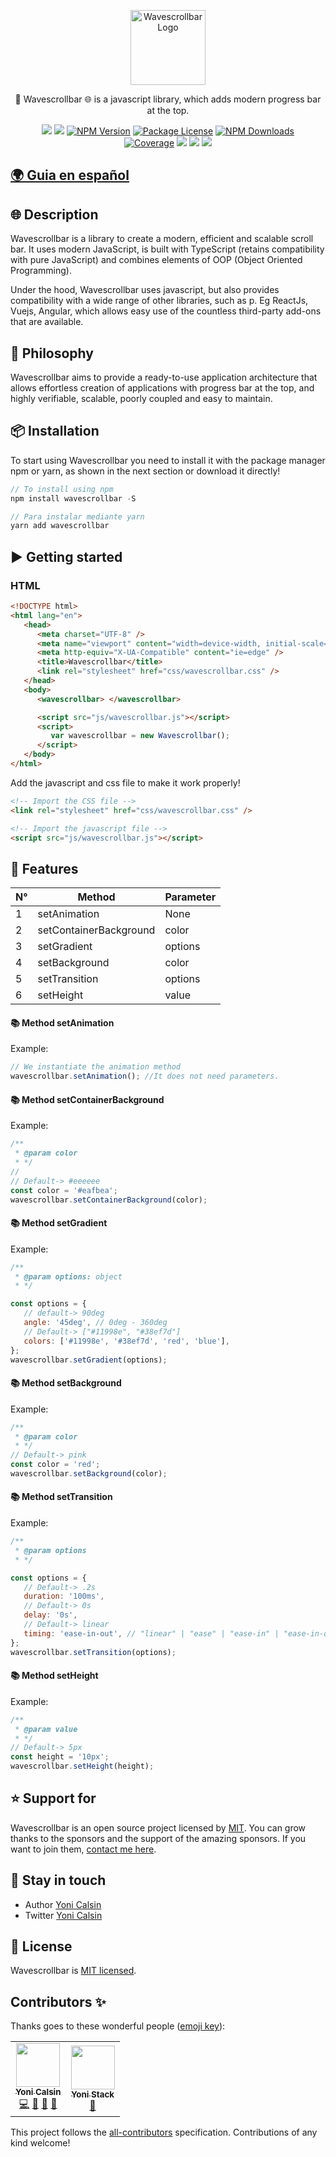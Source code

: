 <p align="center">
<!-- ALL-CONTRIBUTORS-BADGE:START - Do not remove or modify this section -->
<!-- ALL-CONTRIBUTORS-BADGE:END -->
  <a href="https://github.com/yonicb/wavescrollbar" target="blank"><img src="https://i.ibb.co/0KhDcfW/ezgif-1-368d1a644eb7.png" width="120" alt="Wavescrollbar Logo" /></a>
</p>

<p align="center">
🚀 Wavescrollbar 🌐 is a javascript library, which adds modern progress bar at the top.
</p>

<p align="center" style="max-width: 450px; margin: auto;">
   <a href="https://github.com/yonicb/wavescrollbar"><img src="https://img.shields.io/badge/all_contributors-2-orange.svg?style=flat-square" /></a>
   <a href="https://github.com/yonicb/wavescrollbar"><img src="https://img.shields.io/spiget/stars/1000?color=brightgreen&label=Star&logo=github" /></a>
   <a href="https://www.npmjs.com/wavescrollbar" target="_blank">
   <img src="https://img.shields.io/npm/v/wavescrollbar" alt="NPM Version" /></a>
   <a href="https://www.npmjs.com/wavescrollbar" target="_blank">
   <img src="https://img.shields.io/npm/l/wavescrollbar" alt="Package License" /></a>
   <a href="https://www.npmjs.com/wavescrollbar" target="_blank">
   <img src="https://img.shields.io/npm/dm/wavescrollbar" alt="NPM Downloads" /></a>
   <a href="https://github.com/yonicb/wavescrollbar" target="_blank">
   <img src="https://s3.amazonaws.com/assets.coveralls.io/badges/coveralls_95.svg" alt="Coverage" /></a>
   <a href="https://github.com/yonicb/wavescrollbar"><img src="https://img.shields.io/badge/Github%20Page-Wavescrollbar-yellow?style=flat-square&logo=github" /></a>
   <a href="https://github.com/yonicb"><img src="https://img.shields.io/badge/Author-Yoni%20Calsin-blueviolet?style=flat-square&logo=appveyor" /></a>
   <a href="https://twitter.com/yonicalsin" target="_blank">
   <img src="https://img.shields.io/twitter/follow/yonicalsin.svg?style=social&label=Follow"></a>
</p>

## [🌍 Guia en español](README_ES.md)

## 🌐 Description

<p>
Wavescrollbar is a library to create a modern, efficient and scalable scroll bar. It uses modern JavaScript, is built with TypeScript (retains compatibility with pure JavaScript) and combines elements of OOP (Object Oriented Programming).
</p>

<p>Under the hood, Wavescrollbar uses javascript, but also provides compatibility with a wide range of other libraries, such as p. Eg ReactJs, Vuejs, Angular, which allows easy use of the countless third-party add-ons that are available.</p>

## 📝 Philosophy

<p>Wavescrollbar aims to provide a ready-to-use application architecture that allows effortless creation of applications with progress bar at the top, and highly verifiable, scalable, poorly coupled and easy to maintain.</p>

## 📦 Installation

To start using Wavescrollbar you need to install it with the package manager npm or yarn, as shown in the next section or download it directly!

```ts
// To install using npm
npm install wavescrollbar -S

// Para instalar mediante yarn
yarn add wavescrollbar
```

<!-- ## Getting started -->

## ▶️ Getting started

<p>
<!-- Como lo habia mencionado anteriormente, Wavescroll tambien esta disponible para las biblitecas Reactjs, Vuejs y Angular. -->
</p>

### HTML

```html
<!DOCTYPE html>
<html lang="en">
   <head>
      <meta charset="UTF-8" />
      <meta name="viewport" content="width=device-width, initial-scale=1.0" />
      <meta http-equiv="X-UA-Compatible" content="ie=edge" />
      <title>Wavescrollbar</title>
      <link rel="stylesheet" href="css/wavescrollbar.css" />
   </head>
   <body>
      <wavescrollbar> </wavescrollbar>

      <script src="js/wavescrollbar.js"></script>
      <script>
         var wavescrollbar = new Wavescrollbar();
      </script>
   </body>
</html>
```

Add the javascript and css file to make it work properly!

```html
<!-- Import the CSS file -->
<link rel="stylesheet" href="css/wavescrollbar.css" />

<!-- Import the javascript file -->
<script src="js/wavescrollbar.js"></script>
```

## 📝 Features

| N°  | Method                 | Parameter |
| --- | ---------------------- | --------- |
| 1   | setAnimation           | None      |
| 2   | setContainerBackground | color     |
| 3   | setGradient            | options   |
| 4   | setBackground          | color     |
| 5   | setTransition          | options   |
| 6   | setHeight              | value     |

#### 📚 Method setAnimation

Example:

```js
// We instantiate the animation method
wavescrollbar.setAnimation(); //It does not need parameters.
```

#### 📚 Method setContainerBackground

Example:

```js
/**
 * @param color
 * */
//
// Default-> #eeeeee
const color = '#eafbea';
wavescrollbar.setContainerBackground(color);
```

#### 📚 Method setGradient

Example:

```js
/**
 * @param options: object
 * */

const options = {
   // default-> 90deg
   angle: '45deg', // 0deg - 360deg
   // Default-> ["#11998e", "#38ef7d"]
   colors: ['#11998e', '#38ef7d', 'red', 'blue'],
};
wavescrollbar.setGradient(options);
```

#### 📚 Method setBackground

Example:

```js
/**
 * @param color
 * */
// Default-> pink
const color = 'red';
wavescrollbar.setBackground(color);
```

#### 📚 Method setTransition

Example:

```js
/**
 * @param options
 * */

const options = {
   // Default-> .2s
   duration: '100ms',
   // Default-> 0s
   delay: '0s',
   // Default-> linear
   timing: 'ease-in-out', // "linear" | "ease" | "ease-in" | "ease-in-out" | "ease-out"
};
wavescrollbar.setTransition(options);
```

#### 📚 Method setHeight

Example:

```js
/**
 * @param value
 * */
// Default-> 5px
const height = '10px';
wavescrollbar.setHeight(height);
```

## ⭐ Support for

Wavescrollbar is an open source project licensed by [MIT](LICENSE). You can grow thanks to the sponsors and the support of the amazing sponsors. If you want to join them, [contact me here](mailto:helloyonicb@gmail.com).

## 🎩 Stay in touch

-  Author [Yoni Calsin](https://github.com/yonicb)
-  Twitter [Yoni Calsin](https://twitter.com/yonicalsin)

## 📜 License

Wavescrollbar is [MIT licensed](LICENSE).

## Contributors ✨

Thanks goes to these wonderful people ([emoji key](https://allcontributors.org/docs/en/emoji-key)):

<!-- ALL-CONTRIBUTORS-LIST:START - Do not remove or modify this section -->
<!-- prettier-ignore-start -->
<!-- markdownlint-disable -->
<table>
  <tr>
    <td align="center"><a href="https://twitter.com/yonicalsin"><img src="https://avatars0.githubusercontent.com/u/58490737?v=4" width="70px;" alt=""/><br /><sub><b>Yoni Calsin</b></sub></a><br /><a href="https://github.com/wavescrollbar/wavescrollbar/commits?author=yonicb" title="Code">💻</a> <a href="https://github.com/wavescrollbar/wavescrollbar/issues?q=author%3Ayonicb" title="Bug reports">🐛</a> <a href="#blog-yonicb" title="Blogposts">📝</a> <a href="#talk-yonicb" title="Talks">📢</a></td>
    <td align="center"><a href="https://github.com/YoniCalsin"><img src="https://avatars0.githubusercontent.com/u/57115324?v=4" width="70px;" alt=""/><br /><sub><b>Yoni Stack</b></sub></a><br /><a href="https://github.com/wavescrollbar/wavescrollbar/commits?author=YoniCalsin" title="Documentation">📖</a></td>
  </tr>
</table>

<!-- markdownlint-enable -->
<!-- prettier-ignore-end -->

<!-- ALL-CONTRIBUTORS-LIST:END -->

This project follows the [all-contributors](https://github.com/all-contributors/all-contributors) specification. Contributions of any kind welcome!
